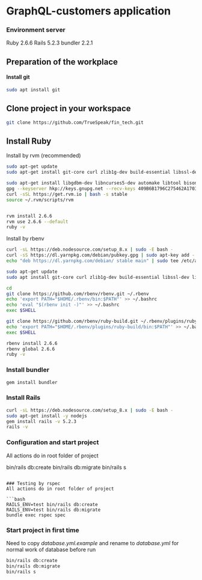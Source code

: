 # GraphQL-customers application
### Environment server

Ruby 2.6.6
Rails 5.2.3
bundler 2.2.1

## Preparation of the workplace
#### Install git
````bash
sudo apt install git
````
## Clone project in your workspace
````bash
git clone https://github.com/TrueSpeak/fin_tech.git
````

## Install Ruby
Install by rvm (recommended)
````bash
sudo apt-get update
sudo apt-get install git-core curl zlib1g-dev build-essential libssl-dev libreadline-dev libyaml-dev libsqlite3-dev sqlite3 libxml2-dev libxslt1-dev libcurl4-openssl-dev python-software-properties libffi-dev nodejs

sudo apt-get install libgdbm-dev libncurses5-dev automake libtool bison libffi-dev
gpg --keyserver hkp://keys.gnupg.net --recv-keys 409B6B1796C275462A1703113804BB82D39DC0E3
curl -sSL https://get.rvm.io | bash -s stable
source ~/.rvm/scripts/rvm


rvm install 2.6.6
rvm use 2.6.6 --default
ruby -v
````
Install by rbenv
````bash
curl -sL https://deb.nodesource.com/setup_8.x | sudo -E bash -
curl -sS https://dl.yarnpkg.com/debian/pubkey.gpg | sudo apt-key add -
echo "deb https://dl.yarnpkg.com/debian/ stable main" | sudo tee /etc/apt/sources.list.d/yarn.list

sudo apt-get update
sudo apt install git-core curl zlib1g-dev build-essential libssl-dev libreadline-dev libyaml-dev libsqlite3-dev sqlite3 libxml2-dev libxslt1-dev libcurl4-openssl-dev python-software-properties libffi-dev nodejs yarn

cd
git clone https://github.com/rbenv/rbenv.git ~/.rbenv
echo 'export PATH="$HOME/.rbenv/bin:$PATH"' >> ~/.bashrc
echo 'eval "$(rbenv init -)"' >> ~/.bashrc
exec $SHELL

git clone https://github.com/rbenv/ruby-build.git ~/.rbenv/plugins/ruby-build
echo 'export PATH="$HOME/.rbenv/plugins/ruby-build/bin:$PATH"' >> ~/.bashrc
exec $SHELL

rbenv install 2.6.6
rbenv global 2.6.6
ruby -v
````

### Install bundler

```bash
gem install bundler
```

### Install Rails

```bash
curl -sL https://deb.nodesource.com/setup_8.x | sudo -E bash -
sudo apt-get install -y nodejs
gem install rails -v 5.2.3
rails -v
```

### Configuration and start project
All actions do in root folder of project

bin/rails db:create
bin/rails db:migrate
bin/rails s
```

### Testing by rspec
All actions do in root folder of project

```bash
RAILS_ENV=test bin/rails db:create
RAILS_ENV=test bin/rails db:migrate
bundle exec rspec spec
```

### Start project in first time
Need to copy *database.yml.example* and rename to *database.yml* for
normal work of database before run

```bash
bin/rails db:create
bin/rails db:migrate
bin/rails s
```